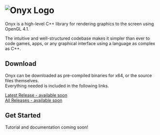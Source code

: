 # ![Onyx Logo](noexist.png)
Onyx is a high-level C++ library for rendering graphics to the screen using OpenGL 4.1.  

The intuitive and well-structured codebase makes it simpler than ever to code games, apps, or any graphical interface using a language as complex as C++.  

## Download
Onyx can be downloaded as pre-compiled binaries for x64, or the source files themselves.  
Everything needed is included in the following links.

[Latest Release - available soon](#)  
[All Releases - available soon](#)  

## Get Started
Tutorial and documentation coming soon!
